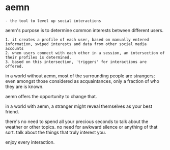 # aemn

    - the tool to level up social interactions

aemn's purpose is to determine common interests between different users.

	1. it creates a profile of each user, based on manually entered information, swiped interests and data from other social media accounts
	2. when users connect with each other in a session, an intersection of their profiles is determined.
	3. based on this intersection, 'triggers' for interactions are offered.

in a world without aemn, most of the surrounding people are strangers; even amongst those considered as acquaintances, only a fraction of who they are is known.

aemn offers the opportunity to change that.

in a world with aemn, a stranger might reveal themselves as your best friend.

there's no need to spend all your precious seconds to talk about the weather or other topics.
no need for awkward silence or anything of that sort.
talk about the things that truly interest you.

enjoy every interaction.